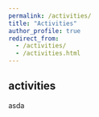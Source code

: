 ```yaml
---
permalink: /activities/
title: "Activities"
author_profile: true
redirect_from: 
  - /activities/
  - /activities.html
---
```


## activities

asda

